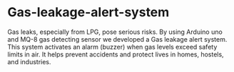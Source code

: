 # Gas-leakage-alert-system
Gas leaks, especially from LPG, pose serious risks.
By using Arduino uno and MQ-8 gas detecting sensor we developed a Gas leakage alert system.
This system activates an alarm (buzzer) when gas levels exceed safety limits in air.
It helps prevent accidents and protect lives in homes, hostels, and industries.
